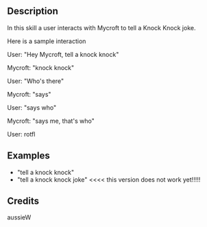 ## Description 
In this skill a user interacts with Mycroft to tell a Knock Knock joke.

Here is a sample interaction

User: "Hey Mycroft, tell a knock knock"

Mycroft: "knock knock"

User: "Who's there"

Mycroft: "says"

User: "says who"

Mycroft: "says me, that's who"

User: rotfl

## Examples 
* "tell a knock knock"
* "tell a knock knock joke" <<<< this version does not work yet!!!!!

## Credits 
aussieW
